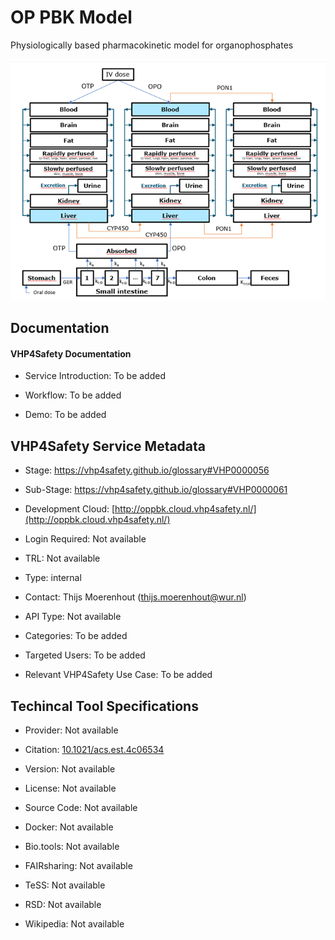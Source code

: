 
# OP PBK Model

<!--- This file is autogenerated. Edit oppbk_model.json to make changes in this page. ---> 

Physiologically based pharmacokinetic model for organophosphates

![OP PBK Model logo](https://raw.githubusercontent.com/VHP4Safety/cloud/main/docs/service/oppbk_model.png)

## Documentation

#### VHP4Safety Documentation

* Service Introduction: To be added

* Workflow: To be added

* Demo: To be added

<h4 id='tess-widget-materials-header'></h4>

<div id='tess-widget-materials-list' class='tess-widget tess-widget-list'></div>
<script>
  function initTeSSWidgets() {
    var query = 'oppbk_model';
    if (query.trim() != '') {
      TessWidget.Materials(document.getElementById('tess-widget-materials-list'),
                           'SimpleList',
                           {
                             opts: {
                               enableSearch: false
                             },
                             params: {
                               pageSize: 5,
                               q: query
                             }
                           });
      document.getElementById('tess-widget-materials-header').innerHTML = 'Documentation from ELIXIR TeSS'
    }
}
</script>
<script async='' defer='' src='https://elixirtess.github.io/TeSS_widgets/js/tess-widget-standalone.js' onload='initTeSSWidgets()'></script>

## VHP4Safety Service Metadata

* Stage: https://vhp4safety.github.io/glossary#VHP0000056

* Sub-Stage: https://vhp4safety.github.io/glossary#VHP0000061

* Development Cloud: [http://oppbk.cloud.vhp4safety.nl/](http://oppbk.cloud.vhp4safety.nl/) 

* Login Required: Not available

* TRL: Not available

* Type: internal

* Contact: Thijs Moerenhout (thijs.moerenhout@wur.nl)

* API Type: Not available

* Categories: To be added

* Targeted Users: To be added

* Relevant VHP4Safety Use Case: To be added

## Techincal Tool Specifications

* Provider: Not available

* Citation: [10.1021/acs.est.4c06534](https://doi.org/10.1021/acs.est.4c06534)

* Version: Not available

* License: Not available

* Source Code: Not available

* Docker: Not available

* Bio.tools: Not available

* FAIRsharing: Not available

* TeSS: Not available

* RSD: Not available

* Wikipedia: Not available

<script type="application/ld+json">
  {
    "@context": "https://schema.org/",
    "@type": "SoftwareApplication",
    "http://purl.org/dc/terms/conformsTo": {
      "@type": "CreativeWork", "@id": "https://bioschemas.org/profiles/ComputationalTool/1.0-RELEASE"
    },
    "@id" : "https://vhp4safety.github.io/cloud/service/oppbk_model",
    "name": "OP PBK Model",
    "description": "Physiologically based pharmacokinetic model for organophosphates",
    "url": "http://oppbk.cloud.vhp4safety.nl/"
  }
</script>
